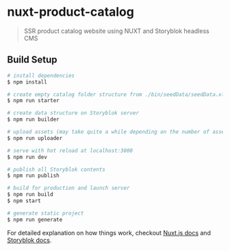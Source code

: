 # nuxt-product-catalog

> SSR product catalog website using NUXT and Storyblok headless CMS

## Build Setup

``` bash
# install dependencies
$ npm install

# create empty catalog folder structure from ./bin/seedData/seedData.xlsx
$ npm run starter

# create data structure on Storyblok server
$ npm run builder

# upload assets (may take quite a while depending on the number of assets)
$ npm run uploader

# serve with hot reload at localhost:3000
$ npm run dev

# publish all Storyblok contents
$ npm run publish

# build for production and launch server
$ npm run build
$ npm start

# generate static project
$ npm run generate
```


For detailed explanation on how things work, checkout [Nuxt.js docs](https://nuxtjs.org) and [Storyblok docs](https://www.storyblok.com/docs/Prologue/Introduction).
